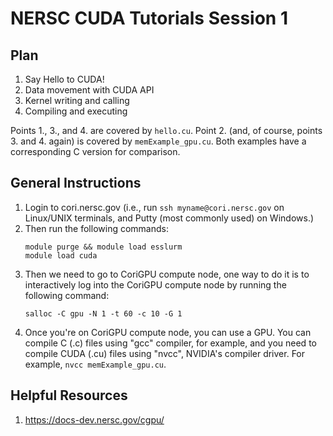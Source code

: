 # NERSC CUDA Tutorials Session 1

## Plan
1. Say Hello to CUDA!
2. Data movement with CUDA API
3. Kernel writing and calling
4. Compiling and executing

Points 1., 3., and 4. are covered by ```hello.cu```. Point 2. (and, of course, points 3. and 4. again) is covered by ```memExample_gpu.cu```. Both examples have a corresponding C version for comparison. 

## General Instructions
1. Login to cori.nersc.gov (i.e., run ```ssh myname@cori.nersc.gov``` on Linux/UNIX terminals, and Putty (most commonly used) on Windows.)
2. Then run the following commands:
   ```
   module purge && module load esslurm
   module load cuda
   ```
3. Then we need to go to CoriGPU compute node, one way to do it is to interactively log into the CoriGPU compute node by running the following command:
   ```
   salloc -C gpu -N 1 -t 60 -c 10 -G 1
   ```
4. Once you're on CoriGPU compute node, you can use a GPU. You can compile C (.c) files using "gcc" compiler, for example, and you need to compile CUDA (.cu) files using "nvcc", NVIDIA's compiler driver. For example, ```nvcc memExample_gpu.cu```.

## Helpful Resources
1. https://docs-dev.nersc.gov/cgpu/
